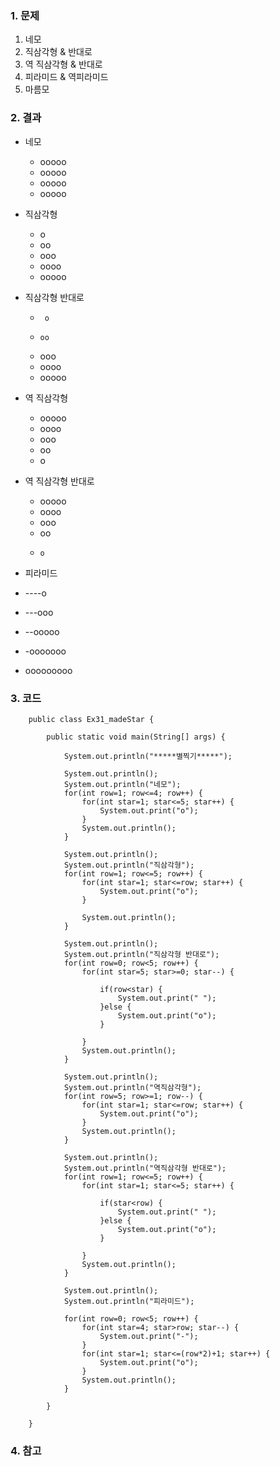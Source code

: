 ### 1. 문제
1. 네모
2. 직삼각형 & 반대로
3. 역 직삼각형 & 반대로
4. 피라미드 & 역피라미드
5. 마름모

### 2. 결과

- 네모
    - ooooo
    - ooooo
    - ooooo
    - ooooo

- 직삼각형
    - o
    - oo
    - ooo
    - oooo
    - ooooo

- 직삼각형 반대로
    -      o
    -     oo
    -    ooo
    -   oooo
    -  ooooo

- 역 직삼각형
    - ooooo
    - oooo
    - ooo
    - oo
    - o

- 역 직삼각형 반대로
    - ooooo
    -  oooo
    -   ooo
    -    oo
    -     o

- 피라미드
- ----o
- ---ooo
- --ooooo
- -ooooooo
- ooooooooo

### 3. 코드

        public class Ex31_madeStar {

            public static void main(String[] args) {

                System.out.println("*****별찍기*****");
                
                System.out.println();
                System.out.println("네모");
                for(int row=1; row<=4; row++) {
                    for(int star=1; star<=5; star++) {
                        System.out.print("o");
                    }
                    System.out.println();
                }
                
                System.out.println();
                System.out.println("직삼각형");
                for(int row=1; row<=5; row++) {
                    for(int star=1; star<=row; star++) {
                        System.out.print("o");
                    }
                    
                    System.out.println();
                }
                
                System.out.println();
                System.out.println("직삼각형 반대로");
                for(int row=0; row<5; row++) {
                    for(int star=5; star>=0; star--) {
                        
                        if(row<star) {
                            System.out.print(" ");
                        }else {
                            System.out.print("o");
                        }
                        
                    }
                    System.out.println();
                }
                
                System.out.println();
                System.out.println("역직삼각형");
                for(int row=5; row>=1; row--) {
                    for(int star=1; star<=row; star++) {
                        System.out.print("o");
                    }
                    System.out.println();
                }
                
                System.out.println();
                System.out.println("역직삼각형 반대로");
                for(int row=1; row<=5; row++) {
                    for(int star=1; star<=5; star++) {
                        
                        if(star<row) {
                            System.out.print(" ");
                        }else {
                            System.out.print("o");
                        }
                        
                    }
                    System.out.println();
                }
                
                System.out.println();
                System.out.println("피라미드");
                
                for(int row=0; row<5; row++) {
                    for(int star=4; star>row; star--) {
                        System.out.print("-");
                    }
                    for(int star=1; star<=(row*2)+1; star++) {
                        System.out.print("o");
                    }
                    System.out.println();
                }
                
            }

        }


### 4. 참고